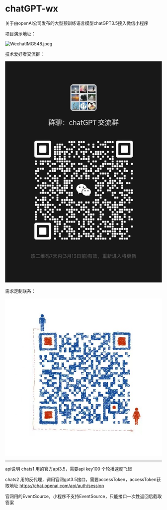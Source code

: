 # chatGPT-wx
关于由openAI公司发布的大型预训练语言模型chatGPT3.5接入微信小程序

项目演示地址：

<img alt="WechatIMG548.jpeg" src="../../WechatIMG548.jpeg"/>

技术爱好者交流群：

<img alt="WechatIMG549.jpeg" src="static/WechatIMG549.jpeg"/>

需求定制联系：

<img alt="WechatIMG550.jpeg" src="static/WechatIMG3549.jpeg"/>



--------------------------------------------------------------------
api说明
chats1
用的官方api3.5，需要api key100 个轮播速度飞起

chats2
用的反代理，调用官网gpt3.5接口，需要accessToken，accessToken获取地址 https://chat.openai.com/api/auth/session

官网用的EventSource，小程序不支持EventSource，只能接口一次性返回后截取答案

